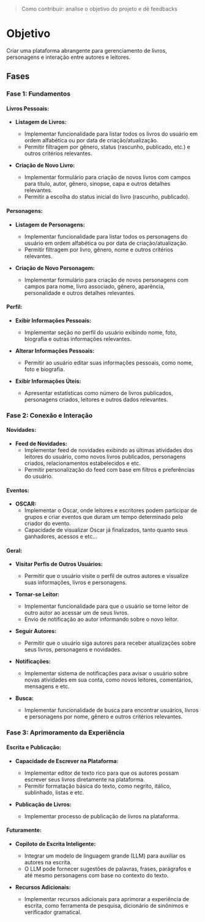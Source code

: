 > Como contribuir: analise o objetivo do projeto e dê feedbacks

# Objetivo
Criar uma plataforma abrangente para gerenciamento de livros, personagens e interação entre autores e leitores.

## Fases

### Fase 1: Fundamentos

#### Livros Pessoais:

- **Listagem de Livros:**
  - Implementar funcionalidade para listar todos os livros do usuário em ordem alfabética ou por data de criação/atualização.
  - Permitir filtragem por gênero, status (rascunho, publicado, etc.) e outros critérios relevantes.

- **Criação de Novo Livro:**
  - Implementar formulário para criação de novos livros com campos para título, autor, gênero, sinopse, capa e outros detalhes relevantes.
  - Permitir a escolha do status inicial do livro (rascunho, publicado).

#### Personagens:

- **Listagem de Personagens:**
  - Implementar funcionalidade para listar todos os personagens do usuário em ordem alfabética ou por data de criação/atualização.
  - Permitir filtragem por livro, gênero, nome e outros critérios relevantes.

- **Criação de Novo Personagem:**
  - Implementar formulário para criação de novos personagens com campos para nome, livro associado, gênero, aparência, personalidade e outros detalhes relevantes.

#### Perfil:

- **Exibir Informações Pessoais:**
  - Implementar seção no perfil do usuário exibindo nome, foto, biografia e outras informações relevantes.

- **Alterar Informações Pessoais:**
  - Permitir ao usuário editar suas informações pessoais, como nome, foto e biografia.

- **Exibir Informações Úteis:**
  - Apresentar estatísticas como número de livros publicados, personagens criados, leitores e outros dados relevantes.

### Fase 2: Conexão e Interação

#### Novidades:

- **Feed de Novidades:**
  - Implementar feed de novidades exibindo as últimas atividades dos leitores do usuário, como novos livros publicados, personagens criados, relacionamentos estabelecidos e etc.
  - Permitir personalização do feed com base em filtros e preferências do usuário.

#### Eventos:

- **OSCAR:**
  - Implementar o Oscar, onde leitores e escritores podem participar de grupos e criar eventos que duram um tempo determinado pelo criador do evento.
  - Capacidade de visualizar Oscar já finalizados, tanto quanto seus ganhadores, acessos e etc...

#### Geral:

- **Visitar Perfis de Outros Usuários:**
  - Permitir que o usuário visite o perfil de outros autores e visualize suas informações, livros e personagens.

- **Tornar-se Leitor:**
  - Implementar funcionalidade para que o usuário se torne leitor de outro autor ao acessar um de seus livros.
  - Envio de notificação ao autor informando sobre o novo leitor.

- **Seguir Autores:**
  - Permitir que o usuário siga autores para receber atualizações sobre seus livros, personagens e novidades.

- **Notificações:**
  - Implementar sistema de notificações para avisar o usuário sobre novas atividades em sua conta, como novos leitores, comentários, mensagens e etc.

- **Busca:**
  - Implementar funcionalidade de busca para encontrar usuários, livros e personagens por nome, gênero e outros critérios relevantes.

### Fase 3: Aprimoramento da Experiência

#### Escrita e Publicação:

- **Capacidade de Escrever na Plataforma:**
  - Implementar editor de texto rico para que os autores possam escrever seus livros diretamente na plataforma.
  - Permitir formatação básica do texto, como negrito, itálico, sublinhado, listas e etc.

- **Publicação de Livros:**
  - Implementar processo de publicação de livros na plataforma.

#### Futuramente:

- **Copiloto de Escrita Inteligente:**
  - Integrar um modelo de linguagem grande (LLM) para auxiliar os autores na escrita.
  - O LLM pode fornecer sugestões de palavras, frases, parágrafos e até mesmo personagens com base no contexto do texto.

- **Recursos Adicionais:**
  - Implementar recursos adicionais para aprimorar a experiência de escrita, como ferramenta de pesquisa, dicionário de sinônimos e verificador gramatical.
